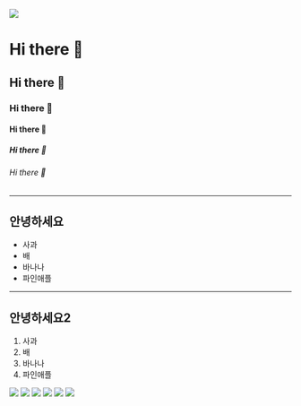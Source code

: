 <p>
<img src="https://capsule-render.vercel.app/api?type=wave&&customColorList=0&height=300&section=header&text=capsule%20render&fontSize=90" />
</p>

<!--마크다운 태그 -->
# Hi there 👋
## Hi there 👋
### Hi there 👋
#### Hi there 👋
##### Hi there 👋
###### Hi there 👋

<hr/>
<h2>안녕하세요</h2>
<ul>
  <li>사과</li>
  <li>배</li>
  <li>바나나</li>
  <li>파인애플</li>
</ul>

<hr/>

<h2>안녕하세요2</h2>
<ol>
  <li>사과</li>
  <li>배</li>
  <li>바나나</li>
  <li>파인애플</li>
</ol>

<img src="https://img.shields.io/badge/길동1-000000?style=badge&logo=Google Photos&logoColor=4285F4"/>
<img src="https://img.shields.io/badge/길동2-000000?style=for-the-badge&logo=Google Photos&logoColor=4285F4"/>
<img src="https://img.shields.io/badge/길동3-000000?style=plastic&logo=Google Photos&logoColor=4285F4"/>
<img src="https://img.shields.io/badge/길동3-000000?style=flat&logo=Google Photos&logoColor=4285F4"/>
<img src="https://img.shields.io/badge/길동3-000000?style=flat-square&logo=Google Photos&logoColor=4285F4"/>
<img src="https://img.shields.io/badge/길동3-000000?style=social&logo=Google Photos&logoColor=4285F4"/>
